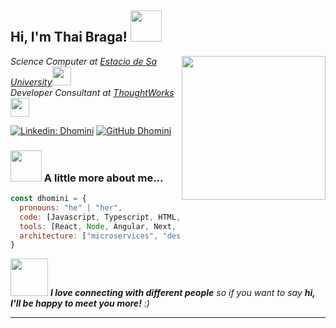 <h2> Hi, I'm Thai Braga! <img src="https://media.giphy.com/media/mGcNjsfWAjY5AEZNw6/giphy.gif" width="50"></h2>
<img align='right' src="https://media.giphy.com/media/ieyl9zmCjO4b4t6qoY/giphy.gif" width="230">
<p><em>Science Computer at <a href="http://www.estacio.br">Estacio de Sa University</a><img src="https://media.giphy.com/media/fYSnHlufseco8Fh93Z/giphy.gif" width="30"></br>Developer Consultant at <a href="https://www.thoughtworks.com">ThoughtWorks</a><img src="https://media.giphy.com/media/WUlplcMpOCEmTGBtBW/giphy.gif" width="30"> 
</em></p>

[![Linkedin: Dhomini](https://img.shields.io/badge/-dhomini-pereira-blue?style=flat-square&logo=Linkedin&logoColor=white&link=https://www.linkedin.com/in/dhomini-pereira/)](https://www.linkedin.com/in/dhomini-pereira/)
[![GitHub Dhomini](https://img.shields.io/github/followers/dhomini-pereira?label=follow&style=social)](https://github.com/dhomini-pereira)


### <img src="https://media.giphy.com/media/VgCDAzcKvsR6OM0uWg/giphy.gif" width="50"> A little more about me...  

```js
const dhomini = {
  pronouns: "he" | "her",
  code: [Javascript, Typescript, HTML, CSS, Java, Python, Rust],
  tools: [React, Node, Angular, Next, Jest, Docker],
  architecture: ["microservices", "design system pattern"],
}
```

<img src="https://media.giphy.com/media/LnQjpWaON8nhr21vNW/giphy.gif" width="60"> <em><b>I love connecting with different people</b> so if you want to say <b>hi, I'll be happy to meet you more!</b> :)</em>

---
